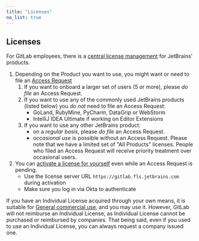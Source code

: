 ```yaml
---
title: "Licenses"
no_list: true
---
```


## Licenses

For GitLab employees, there is a [central license management](https://www.jetbrains.com/help/license-vault-cloud/Introduction_to_License_Vault.html) for JetBrains' products.

1. Depending on the Product you want to use, you might want or need to file an [Access Request](https://gitlab.com/gitlab-com/team-member-epics/access-requests)
    1. If you want to onboard a larger set of users (5 or more), please *do file* an Access Request.
    1. If you want to use any of the commonly used JetBrains products (listed below) you *do not* need to file an Access Request:
        - GoLand, RubyMine, PyCharm, DataGrip or WebStorm
        - IntelliJ IDEA Ultimate if working on Editor Extensions
    1. If you want to use any other JetBrains product:
        - on a *regular basis*, please *do file* an Access Request.
        - *occasional use* is possible without an Access Request. Please note that we have a limited set of "All Products" licenses. People who filed an Access Request will receive priority treatment over occasional users.
1. You can [activate a license for yourself](https://www.jetbrains.com/help/license-vault-cloud/Activating_a_license.html) even while an Access Request is pending.
    - Use the license server URL `https://gitlab.fls.jetbrains.com` during activation
    - Make sure you log in via Okta to authenticate

If you have an Individual License acquired through your own means, it is suitable for [General commercial use](https://www.jetbrains.com/store/comparison.html#LicenseComparison), and you may use it. However, GitLab will not reimburse an Individual License, as Individual License cannot be purchased or reimbursed by companies. That being said, even if you used to use an Individual License, you can always request a company issued one.

